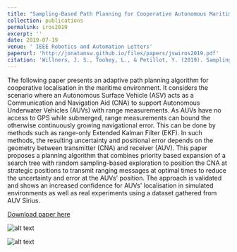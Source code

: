 ```yaml
---
title: "Sampling-Based Path Planning for Cooperative Autonomous Maritime Vehicles to Reduce Uncertainty in Range-Only Localization"
collection: publications
permalink: iros2019
excerpt: ''
date: 2019-07-19
venue: ' IEEE Robotics and Automation Letters'
paperurl: 'http://jonatansw.github.io/files/papers/jswiros2019.pdf'
citation: 'Willners, J. S., Toohey, L., & Petillot, Y. (2019). Sampling-Based Path Planning for Cooperative Autonomous Maritime Vehicles to Reduce Uncertainty in Range-Only Localization. IEEE Robotics and Automation Letters, 4(4), 3987–3994. https://doi.org/10.1109/lra.2019.2926947'
---
```

The following paper presents an adaptive path planning algorithm for cooperative localisation in the maritime environment. It considers the scenario where an Autonomous Surface Vehicle (ASV) acts as a Communication and Navigation Aid (CNA) to support Autonomous Underwater Vehicles (AUVs) with range measurements. As AUVs have no access to GPS while submerged, range measurements can bound the otherwise continuously growing navigational error. This can be done by methods such as range-only Extended Kalman Filter (EKF). In such methods, the resulting uncertainty and positional error depends on the geometry between transmitter (CNA) and receiver (AUV). This paper proposes a planning algorithm that combines priority based expansion of a search tree with random sampling-based exploration to position the CNA at strategic positions to transmit ranging messages at optimal times to reduce the uncertainty and error at the AUVs' position. The approach is validated and shows an increased confidence for AUVs' localisation in simulated environments as well as real experiments using a dataset gathered from AUV Sirius.

[Download paper here](http://jonatansw.github.io/files/papers/jswiros2019.pdf)

![alt text](http://jonatansw.github.io/files/papers/images/sonobot.jpg "Algorithm used on surface vehicle to improve acoustic localisation on AUVs")

![alt text](http://jonatansw.github.io/files/papers/images/iver3.jpg "AUV")
